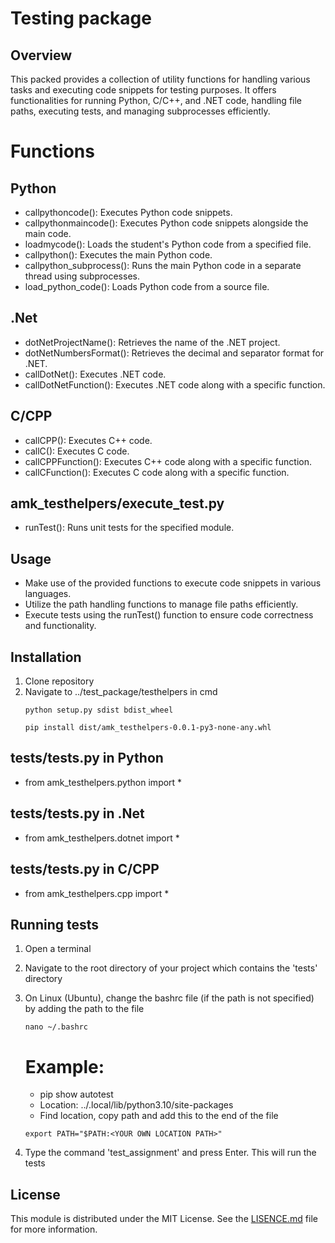 # Testing package

## Overview

This packed provides a collection of utility functions for handling various tasks and executing code snippets for testing purposes. It offers functionalities for running Python, C/C++, and .NET code, handling file paths, executing tests, and managing subprocesses efficiently.

# Functions
## Python
- callpythoncode(): Executes Python code snippets.
- callpythonmaincode(): Executes Python code snippets alongside the main code.
- loadmycode(): Loads the student's Python code from a specified file.
- callpython(): Executes the main Python code.
- callpython_subprocess(): Runs the main Python code in a separate thread using subprocesses.
- load_python_code(): Loads Python code from a source file.
## .Net
- dotNetProjectName(): Retrieves the name of the .NET project.
- dotNetNumbersFormat(): Retrieves the decimal and separator format for .NET.
- callDotNet(): Executes .NET code.
- callDotNetFunction(): Executes .NET code along with a specific function.
## C/CPP
- callCPP(): Executes C++ code.
- callC(): Executes C code.
- callCPPFunction(): Executes C++ code along with a specific function.
- callCFunction(): Executes C code along with a specific function.

## amk_testhelpers/execute_test.py
- runTest(): Runs unit tests for the specified module.

## Usage
- Make use of the provided functions to execute code snippets in various languages.
- Utilize the path handling functions to manage file paths efficiently.
- Execute tests using the runTest() function to ensure code correctness and functionality.

## Installation
1) Clone repository
2) Navigate to ../test_package/testhelpers in cmd
    ```
    python setup.py sdist bdist_wheel
    ```
    ```
    pip install dist/amk_testhelpers-0.0.1-py3-none-any.whl
    ```

## tests/tests.py in Python
- from amk_testhelpers.python import *
## tests/tests.py in .Net
- from amk_testhelpers.dotnet import *
## tests/tests.py in C/CPP
- from amk_testhelpers.cpp import *


## Running tests
1) Open a terminal
2) Navigate to the root directory of your project which contains the 'tests' directory
3) On Linux (Ubuntu), change the bashrc file (if the path is not specified) by adding the path to the file
    ```
    nano ~/.bashrc
    ```
    # Example:

    * pip show autotest
    
    -  Location: ../.local/lib/python3.10/site-packages

    * Find location, copy path and add this to the end of the file
    ```
    export PATH="$PATH:<YOUR OWN LOCATION PATH>"
    ```
4) Type the command 'test_assignment' and press Enter. This will run the tests

## **License**
This module is distributed under the MIT License. See the [LISENCE.md](LISENCE.md) file for more information.